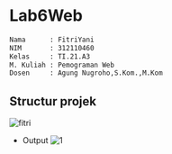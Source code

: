 
# Lab6Web
```bash
Nama      : FitriYani
NIM       : 312110460
Kelas     : TI.21.A3
M. Kuliah : Pemograman Web
Dosen     : Agung Nugroho,S.Kom.,M.Kom
```
## **Structur projek**


![fitri](https://user-images.githubusercontent.com/115305578/231526353-80aae53e-585f-4b17-a2c6-db362cb54b60.png)
- Output
![1](assets/img/2.png)



